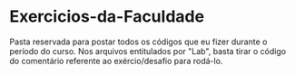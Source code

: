 # Exercicios-da-Faculdade
 Pasta reservada para postar todos os códigos que eu fizer durante o período do curso. 
 Nos arquivos entitulados por "Lab", basta tirar o código do comentário referente ao exércio/desafio para rodá-lo.
